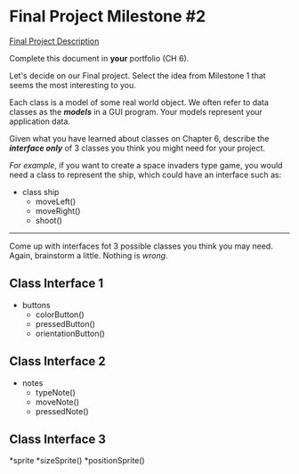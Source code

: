 # Final Project Milestone #2

[Final Project Description](https://docs.google.com/document/d/1j3zgypVjPjzXl4pL1_Wpjvp3GLCW9zcFydkwUjNfNUA/edit?usp=sharing)

Complete this document in **your** portfolio (CH 6). 

Let's decide on our Final project. Select the idea from Milestone 1 that seems the most interesting to you.

Each class is a model of some real world object. We often refer to data classes as the ***models*** in a GUI program. Your models represent your application data.

Given what you have learned about classes on Chapter 6, describe the ***interface only*** of 3 classes you think you might need for your project.

*For example*, if you want to create a space invaders type game, you would need a class to represent the ship, which could have an interface such as: 

* class ship
    * moveLeft()
    * moveRight()
    * shoot()

***

Come up with interfaces fot 3 possible classes you think you may need. Again, brainstorm a little. Nothing is *wrong*.

## Class Interface 1

* buttons
    * colorButton()
    * pressedButton()
    * orientationButton()


## Class Interface 2

* notes
    * typeNote()
    * moveNote()
    * pressedNote()

    
## Class Interface 3

*sprite
    *sizeSprite()
    *positionSprite()


